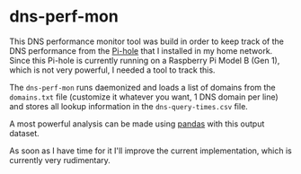 # dns-perf-mon

This DNS performance monitor tool was build in order to keep track of the DNS performance from the [Pi-hole](https://pi-hole.net/) that I installed in my home network. Since this Pi-hole is currently running on a Raspberry Pi Model B (Gen 1), which is not very powerful, I needed a tool to track this.

The `dns-perf-mon` runs daemonized and loads a list of domains from the `domains.txt` file (customize it whatever you want, 1 DNS domain per line) and stores all lookup information in the `dns-query-times.csv` file.

A most powerful analysis can be made using [pandas](https://pandas.pydata.org/) with this output dataset.

As soon as I have time for it I'll improve the current implementation, which is currently very rudimentary.